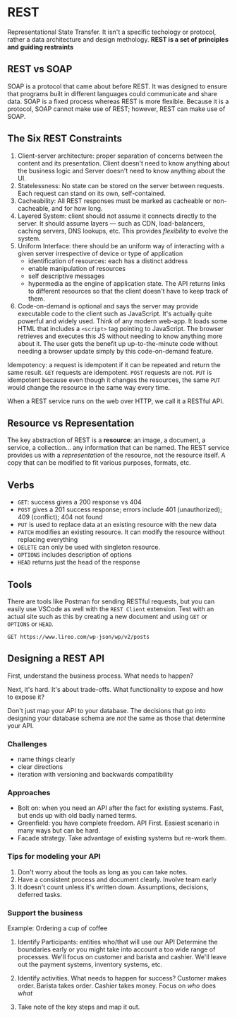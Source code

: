 # REST
Representational State Transfer. 
It isn't a specific techology or protocol, rather a data architecture and design methology.
**REST is a set of principles and guiding restraints**

## REST vs SOAP
SOAP is a protocol that came about before REST. It was designed to ensure that programs built in different languages could communicate and share data. SOAP is a fixed process whereas REST is more flexible. Because it is a protocol, SOAP cannot make use of REST; however, REST can make use of SOAP.

## The Six REST Constraints
1. Client-server architecture: proper separation of concerns between the content and its presentation. Client doesn't need to know anything about the business logic and Server doesn't need to know anything about the UI.
2. Statelessness: No state can be stored on the server between requests. Each request can stand on its own, self-contained.  
3. Cacheability: All REST responses must be marked as cacheable or non-cacheable, and for how long. 
4. Layered System: client should not assume it connects directly to the server. It should assume layers — such as CDN, load-balancers, caching servers, DNS lookups, etc. This provides _flexibility_ to evolve the system.
5. Uniform Interface: there should be an uniform way of interacting with a given server irrespective of device or type of application
    - identification of resources: each has a distinct address
    - enable manipulation of resources
    - self descriptive messages
    - hypermedia as the engine of application state. The API returns links to different resources so that the client doesn't have to keep track of them. 
7. Code-on-demand is optional and says the server may provide executable code to the client such as JavaScript. It's actually quite powerful and widely used. Think of any modern web-app. It loads some HTML that includes a `<script>` tag pointing to JavaScript. The browser retrieves and executes this JS without needing to know anything more about it. The user gets the benefit up up-to-the-minute code without needing a browser update simply by this code-on-demand feature.

Idempotency: a request is idempotent if it can be repeated and return the same result. `GET` requests are idempotent. `POST` requests are not. `PUT` is idempotent because even though it changes the resources, the same `PUT` would change the resource in the same way every time. 

When a REST service runs on the web over HTTP, we call it a RESTful API. 

## Resource vs Representation
The key abstraction of REST is a **resource**: an image, a document, a service, a collection... any information that can be named. 
The REST service provides us with a _representation_ of the resource, not the resource itself. A copy that can be modified to fit various purposes, formats, etc.

## Verbs
- <code>GET</code>: success gives a 200 response vs 404
- `POST` gives a 201 success response; errors include 401 (unauthorized); 409 (conflict); 404 not found
- `PUT` is used to replace data at an existing resource with the new data
- `PATCH` modifies an existing resource. It can modify the resource without replacing everything
- `DELETE` can only be used with singleton resource. 
- `OPTIONS` includes description of options
- `HEAD` returns just the head of the response

## Tools
There are tools like Postman for sending RESTful requests, but you can easily use VSCode as well with the `REST Client` extension.
Test with an actual site such as this by creating a new document and using `GET` or `OPTIONS` or `HEAD`.
```
GET https://www.lireo.com/wp-json/wp/v2/posts
```

## Designing a REST API
First, understand the business process. What needs to happen?

Next, it's hard. It's about trade-offs. What functionality to expose and how to expose it? 

Don't just map your API to your database. The decisions that go into designing your database schema are _not_ the same as those that determine your API.

### Challenges
- name things clearly
- clear directions 
- iteration with versioning and backwards compatibility

### Approaches
- Bolt on: when you need an API after the fact for existing systems. Fast, but ends up with old badly named terms.
- Greenfield: you have complete freedom. API First. Easiest scenario in many ways but can be hard.
- Facade strategy. Take advantage of existing systems but re-work them.

### Tips for modeling your API
1. Don't worry about the tools as long as you can take notes. 
2. Have a consistent process and document clearly. Involve team early
3. It doesn't count unless it's written down. Assumptions, decisions, deferred tasks. 

### Support the business

Example: Ordering a cup of coffee
 
1. Identify Participants: entities who/that will use our API
Determine the boundaries early or you might take into account a too wide range of processes. We'll focus on customer and barista and cashier. We'll leave out the payment systems, inventory systems, etc.  

2. Identify activities.
What needs to happen for success? Customer makes order. Barista takes order. Cashier takes money. Focus on _who_ does _what_

3. Take note of the key steps and map it out. 
